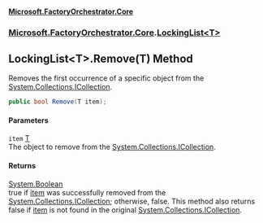 #### [Microsoft.FactoryOrchestrator.Core](./Microsoft-FactoryOrchestrator-Core.md 'Microsoft.FactoryOrchestrator.Core')
### [Microsoft.FactoryOrchestrator.Core](./Microsoft-FactoryOrchestrator-Core.md 'Microsoft.FactoryOrchestrator.Core').[LockingList&lt;T&gt;](./Microsoft-FactoryOrchestrator-Core-LockingList-T-.md 'Microsoft.FactoryOrchestrator.Core.LockingList&lt;T&gt;')
## LockingList&lt;T&gt;.Remove(T) Method
Removes the first occurrence of a specific object from the [System.Collections.ICollection](https://docs.microsoft.com/en-us/dotnet/api/System.Collections.ICollection 'System.Collections.ICollection').  
```csharp
public bool Remove(T item);
```
#### Parameters
<a name='Microsoft-FactoryOrchestrator-Core-LockingList-T--Remove(T)-item'></a>
`item` [T](./Microsoft-FactoryOrchestrator-Core-LockingList-T-.md#Microsoft-FactoryOrchestrator-Core-LockingList-T--T 'Microsoft.FactoryOrchestrator.Core.LockingList&lt;T&gt;.T')  
The object to remove from the [System.Collections.ICollection](https://docs.microsoft.com/en-us/dotnet/api/System.Collections.ICollection 'System.Collections.ICollection').  
  
#### Returns
[System.Boolean](https://docs.microsoft.com/en-us/dotnet/api/System.Boolean 'System.Boolean')  
true if [item](#Microsoft-FactoryOrchestrator-Core-LockingList-T--Remove(T)-item 'Microsoft.FactoryOrchestrator.Core.LockingList&lt;T&gt;.Remove(T).item') was successfully removed from the [System.Collections.ICollection](https://docs.microsoft.com/en-us/dotnet/api/System.Collections.ICollection 'System.Collections.ICollection'); otherwise, false. This method also returns false if [item](#Microsoft-FactoryOrchestrator-Core-LockingList-T--Remove(T)-item 'Microsoft.FactoryOrchestrator.Core.LockingList&lt;T&gt;.Remove(T).item') is not found in the original [System.Collections.ICollection](https://docs.microsoft.com/en-us/dotnet/api/System.Collections.ICollection 'System.Collections.ICollection').  
